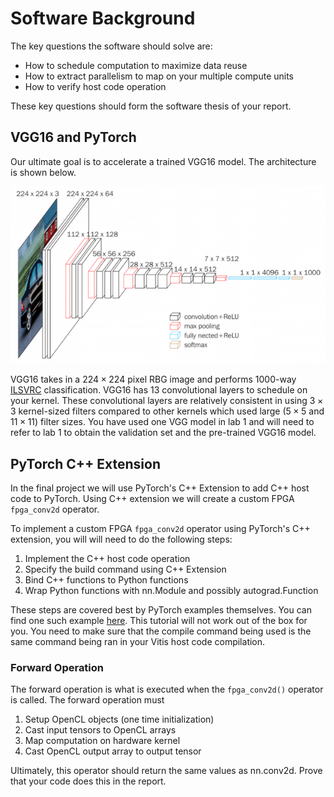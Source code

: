 # Software Background

The key questions the software should solve are:

* How to schedule computation to maximize data reuse
* How to extract parallelism to map on your multiple compute units
* How to verify host code operation

These key questions should form the software thesis of your report.

## VGG16 and PyTorch

Our ultimate goal is to accelerate a trained VGG16 model. The architecture is shown below.

![VGG16](images/vgg16.png)

VGG16 takes in a $224 \times 224$ pixel RBG image and performs 1000-way [ILSVRC](http://www.image-net.org/) classification. VGG16 has 13 convolutional layers to schedule on your kernel. These convolutional layers are relatively consistent in using $3 \times 3$ kernel-sized filters compared to other kernels which used large ($5 \times 5$ and $11 \times 11$) filter sizes. You have used one VGG model in lab 1 and will need to refer to lab 1 to obtain the validation set and the pre-trained VGG16 model.

## PyTorch C++ Extension

In the final project we will use PyTorch's C++ Extension to add C++ host code to PyTorch. Using C++ extension we will create a custom FPGA `fpga_conv2d` operator.

To implement a custom FPGA `fpga_conv2d` operator using PyTorch's C++ extension, you will will need to do the following steps:

1. Implement the C++ host code operation
2. Specify the build command using C++ Extension
3. Bind C++ functions to Python functions
4. Wrap Python functions with nn.Module and possibly autograd.Function

These steps are covered best by PyTorch examples themselves. You can find one such example [here](https://pytorch.org/tutorials/advanced/cpp_extension.html). This tutorial will not work out of the box for you. You need to make sure that the compile command being used is the same command being ran in your Vitis host code compilation.

### Forward Operation

The forward operation is what is executed when the `fpga_conv2d()` operator is called. The forward operation must

1. Setup OpenCL objects (one time initialization)
2. Cast input tensors to OpenCL arrays
3. Map computation on hardware kernel
4. Cast OpenCL output array to output tensor

Ultimately, this operator should return the same values as nn.conv2d. Prove that your code does this in the report.
